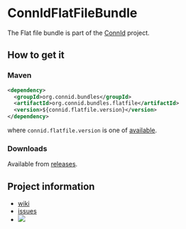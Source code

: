 ConnIdFlatFileBundle
==============

The Flat file bundle is part of the [ConnId](http://connid.tirasa.net) project.

## How to get it

### Maven

```XML
<dependency>
  <groupId>org.connid.bundles</groupId>
  <artifactId>org.connid.bundles.flatfile</artifactId>
  <version>${connid.flatfile.version}</version>
</dependency>
```

where `connid.flatfile.version` is one of [available](http://repo1.maven.org/maven2/org/connid/bundles/org.connid.bundles.flatfile/).

### Downloads

Available from [releases](https://github.com/Tirasa/ConnIdFlatFileBundle/releases).

## Project information

 * [wiki](https://connid.atlassian.net/wiki/display/BASE/Flat+File)
 * [issues](https://connid.atlassian.net/browse/FLATFILE)
 * <a href="https://travis-ci.org/Tirasa/ConnIdFreeIPABundle"><img src="https://api.travis-ci.org/Tirasa/ConnIdFreeIPABundle.png"/></a>
